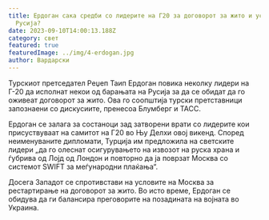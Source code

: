 ```yaml
---
title: Ердоган сака средби со лидерите на Г20 за договорот за жито и условите на
  Русија?
date: 2023-09-10T14:00:13.188Z
category: свет
featured: true
featuredImage: ../img/4-erdogan.jpg
author: Вардарски
---
```

Турскиот претседател Реџеп Таип Ердоган повика неколку лидери на Г-20 да исполнат некои од барањата на Русија за да се обидат да го оживеат договорот за жито. Ова го соопштија турски претставници запознаени со дискусиите, пренесоа Блумберг и ТАСС.

Ердоган се залага за состаноци зад затворени врати со лидерите кои присуствуваат на самитот на Г20 во Њу Делхи овој викенд. Според неименуваните дипломати, Турција им предложила на светските лидери „да го олеснат осигурувањето на извозот на руска храна и ѓубрива од Лојд од Лондон и повторно да ја поврзат Москва со системот SWIFT за меѓународни плаќања“.

Досега Западот се спротивстави на условите на Москва за рестартирање на договорот за жито. Во исто време, Ердоган се обидува да ги балансира преговорите на позадината на војната во Украина.